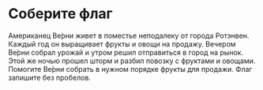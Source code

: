 # Соберите флаг 
Американец Ве́рни живет в поместье неподалеку от города Ротэнвен. Каждый год он выращивает фрукты и овощи на продажу. 
Вечером Ве́рни собрал урожай и утром решил отправиться в город на рынок. 
Этой же ночью прошел шторм и разбил повозку с фруктами и овощами. Помогите Ве́рни собрать в нужном порядке фрукты для продажи. 
Флаг запишите без пробелов.
 
